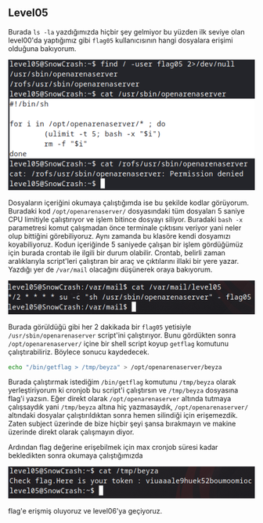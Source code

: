 ## Level05

Burada `ls -la` yazdığımızda hiçbir şey gelmiyor bu yüzden ilk seviye olan level00'da yaptığımız gibi `flag05` kullanıcısının hangi dosyalara erişimi olduğuna bakıyorum.

![img1](./images/1.png)

Dosyaların içeriğini okumaya çalıştığımda ise bu şekilde kodlar görüyorum. Buradaki kod `/opt/openarenaserver/` dosyasındaki tüm dosyaları 5 saniye CPU limitiyle çalıştırıyor ve işlem bitince dosyayı siliyor. Buradaki `bash -x` parametresi komut çalışmadan önce terminale çıktısını veriyor yani neler olup bittiğini görebiliyoruz. Aynı zamanda bu klasöre kendi dosyamızı koyabiliyoruz. Kodun içeriğinde 5 saniyede çalışan bir işlem gördüğümüz için burada crontab ile ilgili bir durum olabilir. Crontab, belirli zaman aralıklarıyla script'leri çalıştıran bir araç ve çıktılarını illaki bir yere yazar. Yazdığı yer de `/var/mail` olacağını düşünerek oraya bakıyorum.

![img2](./images/2.png)

Burada görüldüğü gibi her 2 dakikada bir `flag05` yetisiyle `/usr/sbin/openarenaserver` script'ini çalıştırıyor. Bunu gördükten sonra `/opt/openarenaserver/` içine bir shell script koyup `getflag` komutunu çalıştırabiliriz. Böylece sonucu kaydedecek. 

```bash
echo "/bin/getflag > /tmp/beyza" > /opt/openarenaserver/beyza
```

Burada çalıştırmak istediğim `/bin/getflag` komutunu `/tmp/beyza` olarak yerleştiriyorum ki cronjob bu script'i çalıştırsın ve `/tmp/beyza` dosyasına flag'i yazsın. Eğer direkt olarak `/opt/openarenaserver` altında tutmaya çalışsaydık yani `/tmp/beyza` altına hiç yazmasaydık, `/opt/openarenaserver/` altındaki dosyalar çalıştırıldıktan sonra hemen silindiği için erişemezdik. Zaten subject üzerinde de bize hiçbir şeyi şansa bırakmayın ve makine üzerinde direkt olarak çalışmayın diyor.

Ardından flag değerine erişebilmek için max cronjob süresi kadar bekledikten sonra okumaya çalıştığımızda

![img3](./images/3.png)

flag'e erişmiş oluyoruz ve level06'ya geçiyoruz.
